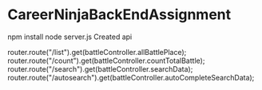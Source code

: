 # CareerNinjaBackEndAssignment
npm install
node server.js
Created api 

router.route("/list").get(battleController.allBattlePlace);
    router.route("/count").get(battleController.countTotalBattle);
    router.route("/search").get(battleController.searchData);
    router.route("/autosearch").get(battleController.autoCompleteSearchData);
    

